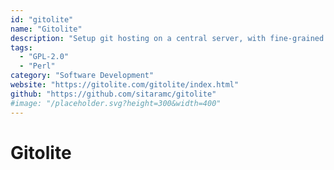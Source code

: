 ```yaml
---
id: "gitolite"
name: "Gitolite"
description: "Setup git hosting on a central server, with fine-grained access control and many more powerful features."
tags:
  - "GPL-2.0"
  - "Perl"
category: "Software Development"
website: "https://gitolite.com/gitolite/index.html"
github: "https://github.com/sitaramc/gitolite"
#image: "/placeholder.svg?height=300&width=400"
---
```


# Gitolite
